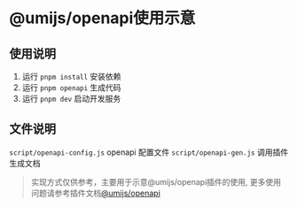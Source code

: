 # @umijs/openapi使用示意


## 使用说明

1. 运行 `pnpm install` 安装依赖
2. 运行 `pnpm openapi` 生成代码
3. 运行 `pnpm dev` 启动开发服务


## 文件说明

`script/openapi-config.js` openapi 配置文件
`script/openapi-gen.js` 调用插件生成文档

> 实现方式仅供参考，主要用于示意@umijs/openapi插件的使用, 更多使用问题请参考插件文档[@umijs/openapi](https://github.com/chenshuai2144/openapi2typescript/tree/main)

